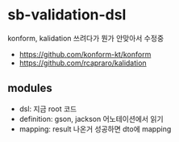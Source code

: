 # sb-validation-dsl

konform, kalidation 쓰려다가 뭔가 안맞아서 수정중

* https://github.com/konform-kt/konform
* https://github.com/rcapraro/kalidation

## modules

* dsl: 지금 root 코드
* definition: gson, jackson 어노테이션에서 읽기
* mapping: result 나온거 성공하면 dto에 mapping
